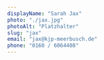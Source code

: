 ```yaml
---
displayName: "Sarah Jax"
photo: "./jax.jpg"
photoAlt: "Platzhalter"
slug: "jax"
email: "jax@kjp-meerbusch.de"
phone: "0160 / 6064408"
---
```

